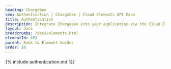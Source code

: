 ```yaml
---
heading: Chargebee
seo: Authentication | Chargebee | Cloud Elements API Docs
title: Authentication
description: Integrate Chargebee into your application via the Cloud Elements APIs.
layout: docs
breadcrumbs: /docs/elements.html
elementId: 451
parent: Back to Element Guides
order: 10
---
```


{% include authentication.md %}
